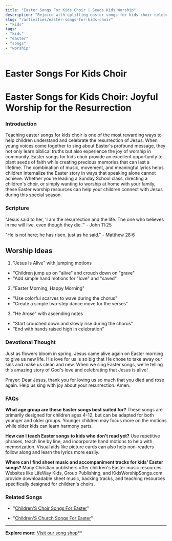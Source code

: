 ```yaml
---
title: "Easter Songs For Kids Choir | Seeds Kids Worship"
description: "Rejoice with uplifting easter songs for kids choir celebrating Jesus' resurrection. Easter worship resources for kids and Sunday school."
slug: "/activities/easter-songs-for-kids-choir"
- "kids"
tags:
- "kids"
- "easter"
- "songs"
- "worship"
---
```


# Easter Songs For Kids Choir

# Easter Songs for Kids Choir: Joyful Worship for the Resurrection

### Introduction
Teaching easter songs for kids choir is one of the most rewarding ways to help children understand and celebrate the resurrection of Jesus. When young voices come together to sing about Easter's profound message, they not only learn biblical truths but also experience the joy of worship in community. Easter songs for kids choir provide an excellent opportunity to plant seeds of faith while creating precious memories that can last a lifetime. The combination of music, movement, and meaningful lyrics helps children internalize the Easter story in ways that speaking alone cannot achieve. Whether you're leading a Sunday School class, directing a children's choir, or simply wanting to worship at home with your family, these Easter worship resources can help your children connect with Jesus during this special season.

### Scripture
"Jesus said to her, 'I am the resurrection and the life. The one who believes in me will live, even though they die.'" - John 11:25

"He is not here; he has risen, just as he said." - Matthew 28:6

## Worship Ideas
1. "Jesus Is Alive" with jumping motions
- "Children jump up on "alive" and crouch down on "grave"
- "Add simple hand motions for "love" and "saved"

2. "Easter Morning, Happy Morning"
- "Use colorful scarves to wave during the chorus"
- "Create a simple two-step dance move for the verses"

3. "He Arose" with ascending notes
- "Start crouched down and slowly rise during the chorus"
- "End with hands raised high in celebration"

### Devotional Thought
Just as flowers bloom in spring, Jesus came alive again on Easter morning to give us new life. His love for us is so big that He chose to take away our sins and make us clean and new. When we sing Easter songs, we're telling this amazing story of God's love and celebrating that Jesus is alive!

Prayer: Dear Jesus, thank you for loving us so much that you died and rose again. Help us sing with joy about your resurrection. Amen.

### FAQs
**What age group are these Easter songs best suited for?**
These songs are primarily designed for children ages 4-12, but can be adapted for both younger and older groups. Younger children may focus more on the motions while older kids can learn harmony parts.

**How can I teach Easter songs to kids who don't read yet?**
Use repetitive phrases, teach line by line, and incorporate hand motions to help with memorization. Visual aids like picture cards can also help non-readers follow along and learn the lyrics more easily.

**Where can I find sheet music and accompaniment tracks for kids' Easter songs?**
Many Christian publishers offer children's Easter music resources. Websites like LifeWay Kids, Group Publishing, and KidsWorshipSongs.com provide downloadable sheet music, backing tracks, and teaching resources specifically designed for children's choirs.

### Related Songs

- "[Children'S Choir Songs For Easter](/activities/children-s-choir-songs-for-easter/)"

- "[Children'S Church Songs For Easter](/activities/children-s-church-songs-for-easter/)"

---

**Explore more:** [Visit our song shop](https://seedskidsworship.com/shop)**

<!-- Schema Markup -->
<script type="application/ld+json">
{
  "@context": "https://schema.org",
  "@type": "MusicRecording",
  "name": "Easter Songs For Kids Choir",
  "byArtist": {
    "@type": "MusicGroup",
    "name": "Seeds Kids Worship"
  },
  "isFamilyFriendly": true,
  "url": "https://seedskidsworship.com/activities/easter-songs-for-kids-choir/"
}
</script>